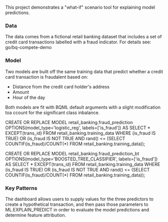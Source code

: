
This project demonstrates a "what-if" scenario tool for explaining model predictions.

### Data

The data comes from a fictional retail banking dataset that includes a set of credit card transactions labelled with a fraud indicator. For details see: go/bq-compete-demo


### Model

Two models are built off the same training data that predict whether a credit card transaction is fraudalent based on:

- Distance from the credit card holder's address
- Amount
- Hour of the day

Both models are fit with BQML default arguments with a slight modification toa ccount for the significant class inbalance.


CREATE OR REPLACE MODEL retail_banking.fraud_prediction
OPTIONS(model_type='logistic_reg', labels=['is_fraud']) AS
SELECT * EXCEPT(trans_id)
FROM retail_banking.training_data
WHERE (is_fraud IS TRUE) OR
(is_fraud IS NOT TRUE AND rand() <=
(SELECT COUNTIF(is_fraud)/COUNT(*) FROM retail_banking.training_data));



CREATE OR REPLACE MODEL retail_banking.fraud_prediction_bt
OPTIONS(model_type='BOOSTED_TREE_CLASSIFIER', labels=['is_fraud']) AS
SELECT * EXCEPT(trans_id)
FROM retail_banking.training_data
WHERE (is_fraud IS TRUE) OR
(is_fraud IS NOT TRUE AND rand() <=
(SELECT COUNTIF(is_fraud)/COUNT(*) FROM retail_banking.training_data));



### Key Patterns

The dashboard allows users to supply values for the three predictors to create a hypothetical transaction, and then pass those parameters to ML.EXPLAIN_PREDICT in order to evaluate the model predictions and determine feature attribution.
